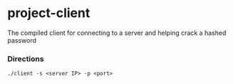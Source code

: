# project-client
The compiled client for connecting to a server and helping crack a hashed password

### Directions

```
./client -s <server IP> -p <port>
```

